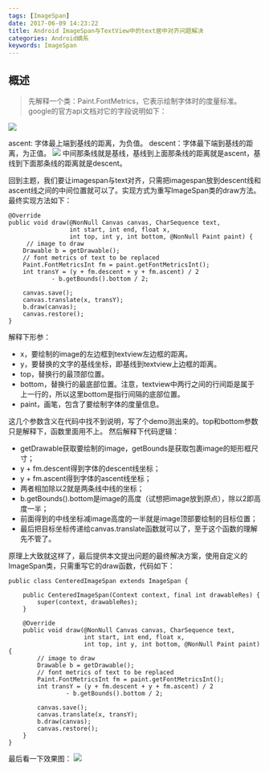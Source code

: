 ```yaml
---
tags: [ImageSpan]
date: 2017-06-09 14:23:22
title: Android ImageSpan与TextView中的text居中对齐问题解决
categories: Android嫡系
keywords: ImageSpan
---
```

## 概述
> 先解释一个类：Paint.FontMetrics，它表示绘制字体时的度量标准。google的官方api文档对它的字段说明如下：

![](http://dinson-blog.hdinson.cn/FmOSFSft1d6GF-jBifSop_HJ9AK5.png)
<!-- more -->
<!-- 这是　　缩进-->
ascent: 字体最上端到基线的距离，为负值。
descent：字体最下端到基线的距离，为正值。
![](http://dinson-blog.hdinson.cn/Frd9IRmhf317jlVEciITR76cJ7di.png)
中间那条线就是基线，基线到上面那条线的距离就是ascent，基线到下面那条线的距离就是descent。

回到主题，我们要让imagespan与text对齐，只需把imagespan放到descent线和ascent线之间的中间位置就可以了。实现方式为重写ImageSpan类的draw方法。最终实现方法如下：
```
@Override
public void draw(@NonNull Canvas canvas, CharSequence text,
                 int start, int end, float x,
                 int top, int y, int bottom, @NonNull Paint paint) {
     // image to draw
    Drawable b = getDrawable();
    // font metrics of text to be replaced
    Paint.FontMetricsInt fm = paint.getFontMetricsInt();
    int transY = (y + fm.descent + y + fm.ascent) / 2 
            - b.getBounds().bottom / 2;
    
    canvas.save();
    canvas.translate(x, transY);
    b.draw(canvas);
    canvas.restore();
}
```

解释下形参：
- x，要绘制的image的左边框到textview左边框的距离。
- y，要替换的文字的基线坐标，即基线到textview上边框的距离。
- top，替换行的最顶部位置。
- bottom，替换行的最底部位置。注意，textview中两行之间的行间距是属于上一行的，所以这里bottom是指行间隔的底部位置。
- paint，画笔，包含了要绘制字体的度量信息。

这几个参数含义在代码中找不到说明，写了个demo测出来的。top和bottom参数只是解释下，函数里面用不上。
然后解释下代码逻辑：
- getDrawable获取要绘制的image，getBounds是获取包裹image的矩形框尺寸；
- y + fm.descent得到字体的descent线坐标；
- y + fm.ascent得到字体的ascent线坐标；
- 两者相加除以2就是两条线中线的坐标；
- b.getBounds().bottom是image的高度（试想把image放到原点），除以2即高度一半；
- 前面得到的中线坐标减image高度的一半就是image顶部要绘制的目标位置；
- 最后把目标坐标传递给canvas.translate函数就可以了，至于这个函数的理解先不管了。

原理上大致就这样了，最后提供本文提出问题的最终解决方案，使用自定义的ImageSpan类，只需重写它的draw函数，代码如下：
```
public class CenteredImageSpan extends ImageSpan {
    
    public CenteredImageSpan(Context context, final int drawableRes) {
        super(context, drawableRes);
    }

    @Override
    public void draw(@NonNull Canvas canvas, CharSequence text,
                     int start, int end, float x,
                     int top, int y, int bottom, @NonNull Paint paint) {
        // image to draw
        Drawable b = getDrawable();
        // font metrics of text to be replaced
        Paint.FontMetricsInt fm = paint.getFontMetricsInt();
        int transY = (y + fm.descent + y + fm.ascent) / 2
                - b.getBounds().bottom / 2;

        canvas.save();
        canvas.translate(x, transY);
        b.draw(canvas);
        canvas.restore();
    }
}
```

最后看一下效果图：
![](http://dinson-blog.hdinson.cn/Fsat39vjbr9rrVeNeaj0vU-zXiiu.png)










<!-- <iframe frameborder="no" border="0" marginwidth="0" marginheight="0" width=100% height=86 src="//music.163.com/outchain/player?type=2&id=songid&auto=1&height=66"></iframe> -->